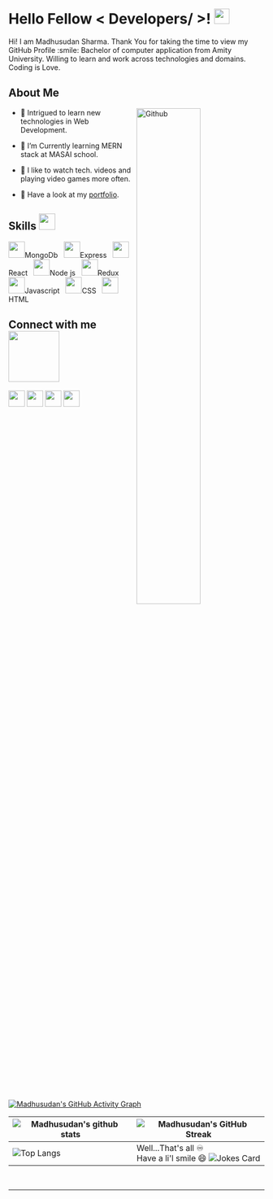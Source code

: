 <h1> Hello Fellow < Developers/ >! <img src = "https://raw.githubusercontent.com/MartinHeinz/MartinHeinz/master/wave.gif" width = 30px> </h1>
<p align='center'>
</p>

<div size='20px'> Hi! I am Madhusudan Sharma. Thank You for taking the time to view my GitHub Profile :smile: 
Bachelor of computer application from Amity University. Willing to learn and work across technologies and domains.
Coding is Love.
</div>

<h2> About Me </h2>

<img width="50%" align="right" alt="Github" src="https://cdn.wccftech.com/wp-content/uploads/2021/02/Master-Learn-to-Code-2021-Certification-Bundle.jpg"/>


- 🔭 Intrigued to learn new technologies in Web Development.

- 🌱 I’m Currently learning MERN stack at MASAI school.

- 💞️ I like to watch tech. videos and playing video games more often.

- 💬 Have a look at my [portfolio](https://portfolio-msharma.netlify.app/).

<h2> Skills <img src = "https://media2.giphy.com/media/QssGEmpkyEOhBCb7e1/giphy.gif?cid=ecf05e47a0n3gi1bfqntqmob8g9aid1oyj2wr3ds3mg700bl&rid=giphy.gif" width = 32px> </h2>
<div>
  <img width ='32px' src ='https://raw.githubusercontent.com/rahulbanerjee26/githubAboutMeGenerator/main/icons/mongodb.svg'>MongoDb &nbsp;
    <img width ='32px' src ='https://raw.githubusercontent.com/rahulbanerjee26/githubAboutMeGenerator/main/icons/express.svg'>Express &nbsp;
 <img width ='32px' src ='https://raw.githubusercontent.com/rahulbanerjee26/githubAboutMeGenerator/main/icons/reactjs.svg'>React &nbsp;
    <img width ='32px' src ='https://raw.githubusercontent.com/rahulbanerjee26/githubAboutMeGenerator/main/icons/nodejs.svg'>Node js &nbsp;
  <img width ='32px' src ='https://raw.githubusercontent.com/rahulbanerjee26/githubAboutMeGenerator/main/icons/redux.svg'>Redux &nbsp;
  <img width ='32px' src ='https://raw.githubusercontent.com/rahulbanerjee26/githubAboutMeGenerator/main/icons/javascript.svg'>Javascript &nbsp; 
 <img width ='32px' src ='https://raw.githubusercontent.com/rahulbanerjee26/githubAboutMeGenerator/main/icons/css.svg'>CSS &nbsp;
 <img width ='32px' src ='https://raw.githubusercontent.com/rahulbanerjee26/githubAboutMeGenerator/main/icons/html.svg'>HTML &nbsp;
</div>

<h2> Connect with me <img src='https://raw.githubusercontent.com/ShahriarShafin/ShahriarShafin/main/Assets/handshake.gif' width="100px"> </h2>
<a href = 'https://www.linkedin.com/in/madhusudan-sharma-72b394191/'> <img width = '32px' align= 'center' src="https://raw.githubusercontent.com/rahulbanerjee26/githubAboutMeGenerator/main/icons/linked-in-alt.svg"/></a> 
<a href = 'https://twitter.com'> <img width = '32px' align= 'center' src="https://raw.githubusercontent.com/rahulbanerjee26/githubAboutMeGenerator/main/icons/twitter.svg"/></a> 
<a href = 'https://app.netlify.com/teams/msharma0077865555/overview?_ga=2.152326329.1650735976.1647331662-897219648.1646630318'> <img width = '32px' align= 'center' src="https://raw.githubusercontent.com/rahulbanerjee26/githubAboutMeGenerator/main/icons/portfolio.png"/></a> 
<a href = 'https://github.com/msharmasharma'> <img width = '32px' align= 'center' src="https://raw.githubusercontent.com/rahulbanerjee26/githubAboutMeGenerator/main/icons/github.svg"/></a>
  
<br>
<br>
  <br>
  
[![Madhusudan's GitHub Activity Graph](https://activity-graph.herokuapp.com/graph?username=msharmasharma&theme=tokyonight)](https://git.io/praveenscience)

| ![Madhusudan's github stats](https://github-readme-stats.vercel.app/api?username=msharmasharma&show_icons=true&theme=tokyonight) | ![Madhusudan's GitHub Streak](https://github-readme-streak-stats.herokuapp.com/?user=msharmasharma&theme=tokyonight) |
| --- | --- |
| ![Top Langs](https://github-readme-stats.vercel.app/api/top-langs/?username=msharmasharma&theme=tokyonight) | Well...That's all ♾️ <br> Have a li'l smile 😄 ![Jokes Card](https://readme-jokes.vercel.app/api?theme=tokyonight)|




<br>


-----
